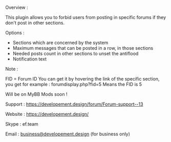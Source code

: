 Overview :

This plugin allows you to forbid users from posting in specific forums if they don't post in other sections.

Options :
- Sections which are concerned by the system
- Maximum messages that can be posted in a row, in those sections
- Needed posts count in other sections to unset the antiflood
- Notification text

Note :

FID = Forum ID
You can get it by hovering the link of the specific section, you get for example : forumdisplay.php?fid=5
Means the FID is 5

Will be on MyBB Mods soon !

Support : https://developement.design/forum/Forum-support--13

Website : https://developement.design/

Skype : ef.team

Email : business@developement.design (for business only)
